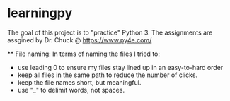 # learningpy
The goal of this project is to "practice" Python 3.
The assignments are assgined by Dr. Chuck @ https://www.py4e.com/

** File naming:
In terms of naming the files I tried to:
- use leading 0 to ensure my files stay lined up in an easy-to-hard order
- keep all files in the same path to reduce the number of clicks.
- keep the file names short, but meaningful.
- use "_" to delimit words, not spaces.

